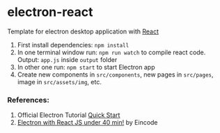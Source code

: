 # electron-react

Template for electron desktop application with [React](https://reactjs.org/)

1. First install dependencies: `npm install` </br>
2. In one terminal window run: `npm run watch` to compile react code. Output: `app.js` inside `output` folder <br/>
3. In other one run: `npm start` to start Electron app <br/>
4. Create new components in `src/components`, new pages in `src/pages`, image in `src/assets/img`, etc.

### References:

1. Official Electron Tutorial [Quick Start](https://www.electronjs.org/docs/latest/tutorial/quick-start)
2. [Electron with React JS under 40 min!](https://youtu.be/VCl8li22mrA) by Eincode
